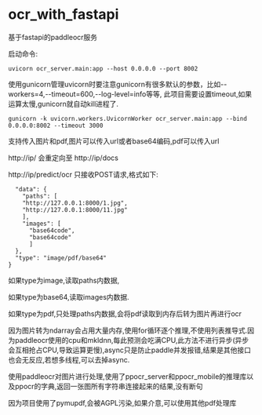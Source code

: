 # ocr_with_fastapi
基于fastapi的paddleocr服务

启动命令:
``` shell
uvicorn ocr_server.main:app --host 0.0.0.0 --port 8002
```
使用gunicorn管理uvicorn时要注意gunicorn有很多默认的参数，比如--workers=4,--timeout=600,--log-level=info等等, 此项目需要设置timeout,如果运算太慢,gunicorn就自动kill进程了.
```shell
gunicorn -k uvicorn.workers.UvicornWorker ocr_server.main:app --bind 0.0.0.0:8002 --timeout 3000
```

支持传入图片和pdf,图片可以传入url或者base64编码,pdf可以传入url

http://ip/ 会重定向至 http://ip/docs

http://ip/predict/ocr 只接收POST请求,格式如下:
```json{
  "data": {
    "paths": [
    "http://127.0.0.1:8000/1.jpg",
    "http://127.0.0.1:8000/11.jpg"
    ],
    "images": [
      "base64code",
      "base64code"
      ]
  },
  "type": "image/pdf/base64"
}
```

如果type为image,读取paths内数据,

如果type为base64,读取images内数据.

如果type为pdf,只处理paths内数据,会将pdf读取到内存后转为图片再进行ocr

因为图片转为ndarray会占用大量内存,使用for循环逐个推理,不使用列表推导式.因为paddleocr使用的cpu和mkldnn,每此预测会吃满CPU,此方法不进行异步(异步会互相抢占CPU,导致运算更慢),async只是防止paddle并发报错,结果是其他接口也会无反应,若想多线程,可以去掉async.

使用paddleocr对图片进行处理,使用了ppocr_server和ppocr_mobile的推理库以及ppocr的字典,返回一张图所有字符串连接起来的结果,没有断句

因为项目使用了pymupdf,会被AGPL污染,如果介意,可以使用其他pdf处理库
